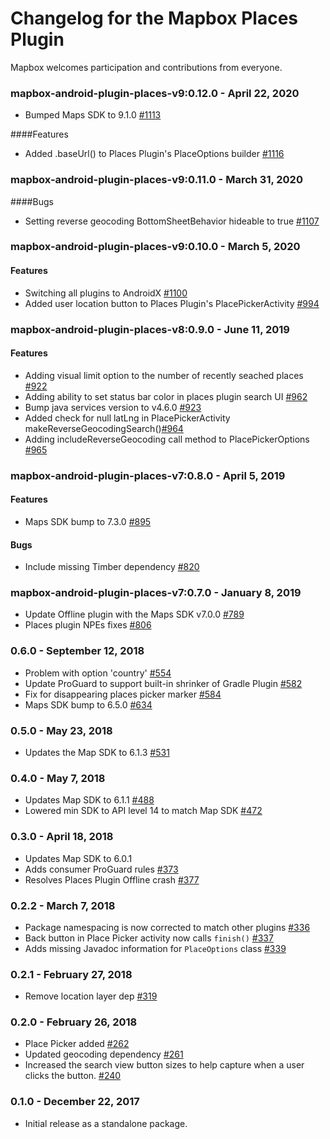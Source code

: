 # Changelog for the Mapbox Places Plugin

Mapbox welcomes participation and contributions from everyone.

### mapbox-android-plugin-places-v9:0.12.0 - April 22, 2020

- Bumped Maps SDK to 9.1.0 [#1113](https://github.com/mapbox/mapbox-plugins-android/pull/1113)
 
####Features
- Added .baseUrl() to Places Plugin's PlaceOptions builder [#1116](https://github.com/mapbox/mapbox-plugins-android/pull/1116)

### mapbox-android-plugin-places-v9:0.11.0 - March 31, 2020
####Bugs

- Setting reverse geocoding BottomSheetBehavior hideable to true [#1107](https://github.com/mapbox/mapbox-plugins-android/pull/1107)

### mapbox-android-plugin-places-v9:0.10.0 - March 5, 2020
#### Features
- Switching all plugins to AndroidX [#1100](https://github.com/mapbox/mapbox-plugins-android/pull/1100)
- Added user location button to Places Plugin's PlacePickerActivity [#994](https://github.com/mapbox/mapbox-plugins-android/pull/994)

### mapbox-android-plugin-places-v8:0.9.0 - June 11, 2019
#### Features
- Adding visual limit option to the number of recently seached places [#922](https://github.com/mapbox/mapbox-plugins-android/pull/922)
- Adding ability to set status bar color in places plugin search UI [#962](https://github.com/mapbox/mapbox-plugins-android/pull/962)
- Bump java services version to v4.6.0 [#923](https://github.com/mapbox/mapbox-plugins-android/pull/923)
- Added check for null latLng in PlacePickerActivity makeReverseGeocodingSearch()[#964](https://github.com/mapbox/mapbox-plugins-android/pull/964)
- Adding includeReverseGeocoding call method to PlacePickerOptions [#965](https://github.com/mapbox/mapbox-plugins-android/pull/965)

### mapbox-android-plugin-places-v7:0.8.0 - April 5, 2019
#### Features
- Maps SDK bump to 7.3.0 [#895](https://github.com/mapbox/mapbox-plugins-android/pull/895)
#### Bugs
- Include missing Timber dependency [#820](https://github.com/mapbox/mapbox-plugins-android/pull/820/commits/12083e8964fd81b4cd0818bfcc2d433ba361b6fa)

### mapbox-android-plugin-places-v7:0.7.0 - January 8, 2019
 - Update Offline plugin with the Maps SDK v7.0.0 [#789](https://github.com/mapbox/mapbox-plugins-android/pull/789)
 - Places plugin NPEs fixes [#806](https://github.com/mapbox/mapbox-plugins-android/pull/806)

### 0.6.0 - September 12, 2018
 - Problem with option 'country' [#554](https://github.com/mapbox/mapbox-plugins-android/pull/554)
 - Update ProGuard to support built-in shrinker of Gradle Plugin [#582](https://github.com/mapbox/mapbox-plugins-android/pull/582)
 - Fix for disappearing places picker marker [#584](https://github.com/mapbox/mapbox-plugins-android/pull/584)
 - Maps SDK bump to 6.5.0 [#634](https://github.com/mapbox/mapbox-plugins-android/pull/634)

### 0.5.0 - May 23, 2018
- Updates the Map SDK to 6.1.3 [#531](https://github.com/mapbox/mapbox-plugins-android/pull/531)

### 0.4.0 - May 7, 2018
- Updates Map SDK to 6.1.1 [#488](https://github.com/mapbox/mapbox-plugins-android/pull/488)
- Lowered min SDK to API level 14 to match Map SDK [#472](https://github.com/mapbox/mapbox-plugins-android/pull/472)

### 0.3.0 - April 18, 2018
- Updates Map SDK to 6.0.1
- Adds consumer ProGuard rules [#373](https://github.com/mapbox/mapbox-plugins-android/pull/373)
- Resolves Places Plugin Offline crash [#377](https://github.com/mapbox/mapbox-plugins-android/pull/377)

### 0.2.2 - March 7, 2018
- Package namespacing is now corrected to match other plugins [#336](https://github.com/mapbox/mapbox-plugins-android/pull/336)
- Back button in Place Picker activity now calls `finish()` [#337](https://github.com/mapbox/mapbox-plugins-android/pull/337)
- Adds missing Javadoc information for `PlaceOptions` class [#339](https://github.com/mapbox/mapbox-plugins-android/pull/339)

### 0.2.1 - February 27, 2018
- Remove location layer dep [#319](https://github.com/mapbox/mapbox-plugins-android/pull/319)

### 0.2.0 - February 26, 2018
- Place Picker added [#262](https://github.com/mapbox/mapbox-plugins-android/pull/262)
- Updated geocoding dependency [#261](https://github.com/mapbox/mapbox-plugins-android/pull/261)
- Increased the search view button sizes to help capture when a user clicks the button. [#240](https://github.com/mapbox/mapbox-plugins-android/pull/240)

### 0.1.0 - December 22, 2017
- Initial release as a standalone package.